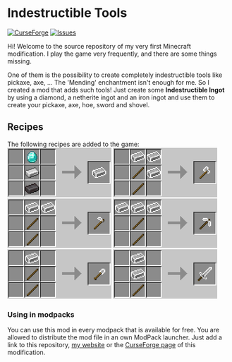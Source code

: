 # Indestructible Tools
[![CurseForge](https://cf.way2muchnoise.eu/full_455636_downloads.svg)](https://www.curseforge.com/minecraft/mc-mods/indestructible-tools)
[![Issues](https://img.shields.io/github/issues/florian-berger/indestructible-tools)](https://github.com/florian-berger/indestructible-tools)

Hi! Welcome to the source repository of my very first Minecraft modification. I play the game very frequently, and there are some things missing.

One of them is the possibility to create completely indestructible tools like pickaxe, axe, ...
The 'Mending' enchantment isn't enough for me. So I created a mod that adds such tools! Just create some **Indestructible Ingot** by using a diamond, a netherite ingot and an iron ingot and use them to create your pickaxe, axe, hoe, sword and shovel.


## Recipes
The following recipes are added to the game:\
![Recipe_Ingot](/curseforge/images/Recipe_Ingot.png?raw=true)
![Recipe_Axe](/curseforge/images/Recipe_Axe.png?raw=true)
![Recipe_Hoe](/curseforge/images/Recipe_Hoe.png?raw=true)
![Recipe_Pickaxe](/curseforge/images/Recipe_Pickaxe.png?raw=true)
![Recipe_Shovel](/curseforge/images/Recipe_Shovel.png?raw=true)
![Recipe_Sword](/curseforge/images/Recipe_Sword.png?raw=true)


### Using in modpacks
You can use this mod in every modpack that is available for free. You are allowed to distribute the mod file in an own ModPack launcher.
Just add a link to this repository, [my website](https://berger-media.biz/downloads/10/minecraft/indestructible-tools) or the [CurseForge page](https://www.curseforge.com/minecraft/mc-mods/indestructible-tools) of this modification.
